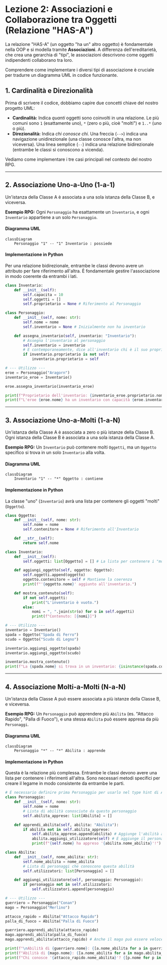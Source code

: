 # Lezione 2: Associazioni e Collaborazione tra Oggetti (Relazione "HAS-A")

La relazione "HAS-A" (un oggetto "ha un" altro oggetto) è fondamentale nella OOP e si modella tramite **Associazioni**. A differenza dell'ereditarietà, che crea una gerarchia di "tipi", le associazioni descrivono come oggetti indipendenti collaborano tra loro.

Comprendere come implementare i diversi tipi di associazione è cruciale per tradurre un diagramma UML in codice funzionante.

## 1. Cardinalità e Direzionalità

Prima di scrivere il codice, dobbiamo capire due concetti chiave del nostro progetto UML:

*   **Cardinalità:** Indica *quanti* oggetti sono coinvolti in una relazione. Le più comuni sono `1` (esattamente uno), `*` (zero o più, cioè "molti") e `1..*` (uno o più).
*   **Direzionalità:** Indica *chi conosce chi*. Una freccia (`-->`) indica una navigazione unidirezionale (una classe conosce l'altra, ma non viceversa). Una linea semplice (`--`) indica una relazione bidirezionale (entrambe le classi si conoscono a vicenda).

Vediamo come implementare i tre casi principali nel contesto del nostro RPG.

---

## 2. Associazione Uno-a-Uno (1-a-1)

Un'istanza della Classe A è associata a una sola istanza della Classe B, e viceversa.

**Esempio RPG:** Ogni `Personaggio` ha esattamente un `Inventario`, e ogni `Inventario` appartiene a un solo `Personaggio`.

#### Diagramma UML
```mermaid
classDiagram
    Personaggio "1" -- "1" Inventario : possiede
```

#### Implementazione in Python
Per una relazione bidirezionale, entrambe le classi devono avere un attributo per fare riferimento all'altra. È fondamentale gestire l'associazione in modo coerente da entrambi i lati.

```python
class Inventario:
    def __init__(self):
        self.capacita = 10
        self.oggetti = []
        self.proprietario = None # Riferimento al Personaggio

class Personaggio:
    def __init__(self, nome: str):
        self.nome = nome
        self.inventario = None # Inizialmente non ha inventario

    def assegna_inventario(self, inventario: "Inventario"):
        # Assegna l'inventario al personaggio
        self.inventario = inventario
        # E contemporaneamente, dice all'inventario chi è il suo proprietario
        if inventario.proprietario is not self:
            inventario.proprietario = self

# --- Utilizzo ---
eroe = Personaggio("Aragorn")
inventario_eroe = Inventario()

eroe.assegna_inventario(inventario_eroe)

print(f"Proprietario dell'inventario: {inventario_eroe.proprietario.nome}")
print(f"L'eroe {eroe.nome} ha un inventario con capacità {eroe.inventario.capacita}")
```

---

## 3. Associazione Uno-a-Molti (1-a-N)

Un'istanza della Classe A è associata a zero o più istanze della Classe B. Ogni istanza della Classe B è associata a una sola istanza della Classe A.

**Esempio RPG:** Un `Inventario` può contenere molti `Oggetti`, ma un `Oggetto` specifico si trova in un solo `Inventario` alla volta.

#### Diagramma UML
```mermaid
classDiagram
    Inventario "1" -- "*" Oggetto : contiene
```

#### Implementazione in Python
La classe "uno" (`Inventario`) avrà una lista per contenere gli oggetti "molti" (`Oggetto`).

```python
class Oggetto:
    def __init__(self, nome: str):
        self.nome = nome
        self.contenitore = None # Riferimento all'Inventario

    def __str__(self):
        return self.nome

class Inventario:
    def __init__(self):
        self.oggetti: list[Oggetto] = [] # La lista per contenere i "molti"

    def aggiungi_oggetto(self, oggetto: Oggetto):
        self.oggetti.append(oggetto)
        oggetto.contenitore = self # Mantiene la coerenza
        print(f"'{oggetto.nome}' aggiunto all'inventario.")

    def mostra_contenuto(self):
        if not self.oggetti:
            print("L'inventario è vuoto.")
        else:
            nomi = ", ".join(str(o) for o in self.oggetti)
            print(f"Contenuto: [{nomi}]")

# --- Utilizzo ---
inventario = Inventario()
spada = Oggetto("Spada di Ferro")
scudo = Oggetto("Scudo di Legno")

inventario.aggiungi_oggetto(spada)
inventario.aggiungi_oggetto(scudo)

inventario.mostra_contenuto()
print(f"La {spada.nome} si trova in un inventario: {isinstance(spada.contenitore, Inventario)}")
```
---

## 4. Associazione Molti-a-Molti (N-a-N)

Un'istanza della Classe A può essere associata a più istanze della Classe B, e viceversa.

**Esempio RPG:** Un `Personaggio` può apprendere più `Abilita` (es. "Attacco Rapido", "Palla di Fuoco"), e una stessa `Abilita` può essere appresa da più `Personaggi`.

#### Diagramma UML
```mermaid
classDiagram
    Personaggio "*" -- "*" Abilita : apprende
```

#### Implementazione in Python
Questa è la relazione più complessa. Entrambe le classi devono avere una lista per contenere i riferimenti all'altra. Sono necessari metodi specifici per creare il legame in modo consistente da entrambe le parti.

```python
# È necessario definire prima Personaggio per usarlo nel type hint di Abilita
class Personaggio:
    def __init__(self, nome: str):
        self.nome = nome
        # Lista di abilità conosciute da questo personaggio
        self.abilita_apprese: list[Abilita] = []

    def apprendi_abilita(self, abilita: "Abilita"):
        if abilita not in self.abilita_apprese:
            self.abilita_apprese.append(abilita) # Aggiunge l'abilità al personaggio
            abilita.aggiungi_utilizzatore(self) # E aggiunge il personaggio all'abilità
            print(f"{self.nome} ha appreso '{abilita.nome_abilita}'!")

class Abilita:
    def __init__(self, nome_abilita: str):
        self.nome_abilita = nome_abilita
        # Lista di personaggi che conoscono questa abilità
        self.utilizzatori: list[Personaggio] = []

    def aggiungi_utilizzatore(self, personaggio: Personaggio):
        if personaggio not in self.utilizzatori:
            self.utilizzatori.append(personaggio)

# --- Utilizzo ---
guerriero = Personaggio("Conan")
mago = Personaggio("Merlino")

attacco_rapido = Abilita("Attacco Rapido")
palla_di_fuoco = Abilita("Palla di Fuoco")

guerriero.apprendi_abilita(attacco_rapido)
mago.apprendi_abilita(palla_di_fuoco)
mago.apprendi_abilita(attacco_rapido) # Anche il mago può essere veloce!

print(f"\nAbilità di {guerriero.nome}: {[a.nome_abilita for a in guerriero.abilita_apprese]}")
print(f"Abilità di {mago.nome}: {[a.nome_abilita for a in mago.abilita_apprese]}")
print(f"Chi conosce '{attacco_rapido.nome_abilita}'? {[p.nome for p in attacco_rapido.utilizzatori]}")
```